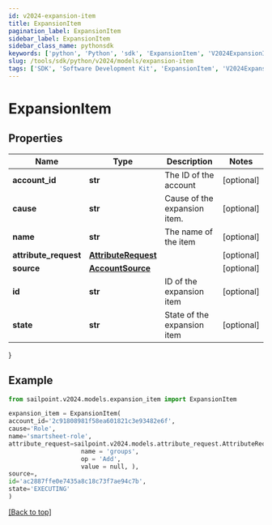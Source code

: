 ```yaml
---
id: v2024-expansion-item
title: ExpansionItem
pagination_label: ExpansionItem
sidebar_label: ExpansionItem
sidebar_class_name: pythonsdk
keywords: ['python', 'Python', 'sdk', 'ExpansionItem', 'V2024ExpansionItem'] 
slug: /tools/sdk/python/v2024/models/expansion-item
tags: ['SDK', 'Software Development Kit', 'ExpansionItem', 'V2024ExpansionItem']
---
```


# ExpansionItem


## Properties

Name | Type | Description | Notes
------------ | ------------- | ------------- | -------------
**account_id** | **str** | The ID of the account | [optional] 
**cause** | **str** | Cause of the expansion item. | [optional] 
**name** | **str** | The name of the item | [optional] 
**attribute_request** | [**AttributeRequest**](attribute-request) |  | [optional] 
**source** | [**AccountSource**](account-source) |  | [optional] 
**id** | **str** | ID of the expansion item | [optional] 
**state** | **str** | State of the expansion item | [optional] 
}

## Example

```python
from sailpoint.v2024.models.expansion_item import ExpansionItem

expansion_item = ExpansionItem(
account_id='2c91808981f58ea601821c3e93482e6f',
cause='Role',
name='smartsheet-role',
attribute_request=sailpoint.v2024.models.attribute_request.AttributeRequest(
                    name = 'groups', 
                    op = 'Add', 
                    value = null, ),
source=,
id='ac2887ffe0e7435a8c18c73f7ae94c7b',
state='EXECUTING'
)

```
[[Back to top]](#) 

